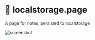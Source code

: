 # 📝 localstorage.page

A page for notes, persisted to localstorage

![screenshot](https://user-images.githubusercontent.com/6694167/116329318-1808d900-a799-11eb-9a4a-5c654ab061ac.png)
